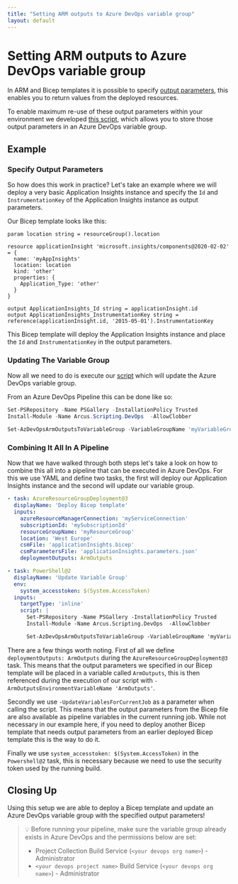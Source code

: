 ```yaml
---
title: "Setting ARM outputs to Azure DevOps variable group"
layout: default
---
```


# Setting ARM outputs to Azure DevOps variable group

In ARM and Bicep templates it is possible to specify [output parameters](https://learn.microsoft.com/en-us/azure/azure-resource-manager/bicep/outputs), this enables you to return values from the deployed resources. 

To enable maximum re-use of these output parameters within your environment we developed [this script](../03-Features/powershell/azure-devops#setting-arm-outputs-to-azure-devops-pipeline-variables), which allows you to store those output parameters in an Azure DevOps variable group. 

## Example
### Specify Output Parameters
So how does this work in practice? Let's take an example where we will deploy a very basic Application Insights instance and specify the `Id` and `InstrumentationKey` of the Application Insights instance as output parameters. 

Our Bicep template looks like this:
``` bicep
param location string = resourceGroup().location

resource applicationInsight 'microsoft.insights/components@2020-02-02' = {
  name: 'myAppInsights'
  location: location
  kind: 'other'
  properties: {
    Application_Type: 'other'
  }
}

output ApplicationInsights_Id string = applicationInsight.id
output ApplicationInsights_InstrumentationKey string = reference(applicationInsight.id, '2015-05-01').InstrumentationKey
```

This Bicep template will deploy the Application Insights instance and place the `Id` and `InstrumentationKey` in the output parameters. 

### Updating The Variable Group
Now all we need to do is execute our [script](../03-Features/powershell/azure-devops#setting-arm-outputs-to-azure-devops-pipeline-variables) which will update the Azure DevOps variable group.

From an Azure DevOps Pipeline this can be done like so:
``` powershell
Set-PSRepository -Name PSGallery -InstallationPolicy Trusted
Install-Module -Name Arcus.Scripting.DevOps  -AllowClobber

Set-AzDevOpsArmOutputsToVariableGroup -VariableGroupName 'myVariableGroup'
```

### Combining It All In A Pipeline
Now that we have walked through both steps let's take a look on how to combine this all into a pipeline that can be executed in Azure DevOps.
For this we use YAML and define two tasks, the first will deploy our Application Insights instance and the second will update our variable group.

``` yaml
- task: AzureResourceGroupDeployment@3
  displayName: 'Deploy Bicep template'
  inputs:
    azureResourceManagerConnection: 'myServiceConnection'
    subscriptionId: 'mySubscriptionId'
    resourceGroupName: 'myResourceGroup'
    location: 'West Europe'
    csmFile: 'applicationInsights.bicep'
    csmParametersFile: 'applicationInsights.parameters.json'
    deploymentOutputs: ArmOutputs

- task: PowerShell@2
  displayName: 'Update Variable Group'
  env:
    system_accesstoken: $(System.AccessToken)
  inputs:
    targetType: 'inline'
    script: |
      Set-PSRepository -Name PSGallery -InstallationPolicy Trusted
      Install-Module -Name Arcus.Scripting.DevOps  -AllowClobber

      Set-AzDevOpsArmOutputsToVariableGroup -VariableGroupName 'myVariableGroup' -ArmOutputsEnvironmentVariableName 'ArmOutputs' -UpdateVariablesForCurrentJob
```

There are a few things worth noting. First of all we define `deploymentOutputs: ArmOutputs` during the `AzureResourceGroupDeployment@3` task. This means that the output parameters we specified in our Bicep template will be placed in a variable called `ArmOutputs`, this is then referenced during the execution of our script with `-ArmOutputsEnvironmentVariableName 'ArmOutputs'`.

Secondly we use `-UpdateVariablesForCurrentJob` as a parameter when calling the script. This means that the output parameters from the Bicep file are also available as pipeline variables in the current running job. While not necessary in our example here, if you need to deploy another Bicep template that needs output parameters from an earlier deployed Bicep template this is the way to do it.

Finally we use `system_accesstoken: $(System.AccessToken)` in the `Powershell@2` task, this is necessary because we need to use the security token used by the running build. 

## Closing Up
Using this setup we are able to deploy a Bicep template and update an Azure DevOps variable group with the specified output parameters!

> 💡 Before running your pipeline, make sure the variable group already exists in Azure DevOps and the permissions below are set:
> - Project Collection Build Service (`<your devops org name>`) - Administrator
> - `<your devops project name>` Build Service (`<your devops org name>`) - Administrator
